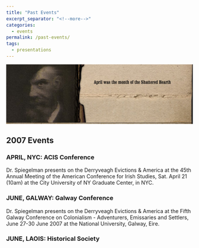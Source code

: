 ```yaml
---
title: "Past Events"
excerpt_separator: "<!--more-->"
categories:
  - events
permalink: /past-events/
tags:
  - presentations
---
```


![April was the Month of the Shattered Hearth](/images/section_1.jpg)

## 2007 Events
### APRIL, NYC: ACIS Conference
Dr. Spiegelman presents on the Derryveagh Evictions & America at the 45th Annual Meeting of the American Conference for Irish Studies, Sat. April 21 (10am) at the City University of NY Graduate Center, in NYC.

### JUNE, GALWAY: Galway Conference
Dr. Spiegelman presents on the Derryveagh Evictions & America at the Fifth Galway Conference on Colonialism - Adventurers, Emissaries and Settlers, June 27-30 June 2007 at the National University, Galway, Eire.

### JUNE, LAOIS: Historical Society
